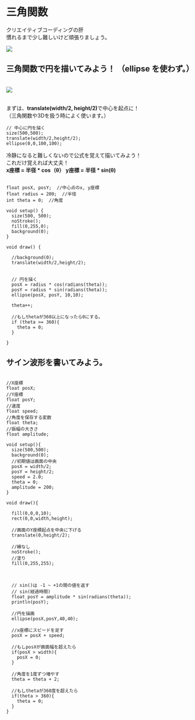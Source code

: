 # 三角関数

クリエイティブコーディングの肝<br>
慣れるまで少し難しいけど頑張りましょう。

<img src="https://thebookofshaders.com/05/sincos.gif">

<br>

## 三角関数で円を描いてみよう！ （ellipse を使わず。）

<br>
<img src="https://github.com/55Kaerukun/Processing/blob/master/images/sin_cos.png">
<br>

<br>

まずは、<strong>translate(width/2, height/2)</strong>で中心を起点に！ <br>
（三角関数や3Dを扱う時によく使います。）
<br>

```
// 中心に円を描く
size(500,500);
translate(width/2,height/2);
ellipse(0,0,100,100);

```


冷静になると難しくないので公式を覚えて描いてみよう！<br>
これだけ覚えれば大丈夫！<br>
<strong>x座標 = 半径 * cos（θ）</strong>
<strong>y座標 = 半径 * sin(θ)</strong>
<br>

```

float posX, posY;  //中心点のx, y座標
float radius = 200;  //半径
int theta = 0;  //角度
 
void setup() {
  size(500, 500);  
  noStroke();
  fill(0,255,0);
  background(0);
}
 
void draw() {
 
  //background(0);
  translate(width/2,height/2);
  
 
  // 円を描く
  posX = radius * cos(radians(theta));
  posY = radius * sin(radians(theta));
  ellipse(posX, posY, 10,10);
  
  theta++;
  
  //もしthetaが360以上になったら0にする。
  if (theta >= 360){
    theta = 0;
  }
  
}

```



## サイン波形を書いてみよう。

```

//X座標
float posX;
//Y座標
float posY;
//速度
float speed;
//角度を保存する変数
float theta;
//振幅の大きさ
float amplitude;

void setup(){
  size(500,500);
  background(0);
  //初期値は画面の中央
  posX = width/2;
  posY = height/2;
  speed = 2.0;
  theta = 0;
  amplitude = 200;
}

void draw(){
  
  fill(0,0,0,10);
  rect(0,0,width,height);
  
  //画面のY座標起点を中央に下げる
  translate(0,height/2);
  
  //線なし
  noStroke();
  //塗り
  fill(0,255,255);
  
  
  
  // sin()は -1 ~ +1の間の値を返す
  // sin(経過時間)
  float posY = amplitude * sin(radians(theta));
  println(posY);
 
  //円を描画
  ellipse(posX,posY,40,40);
  
  //x座標にスピードを足す
  posX = posX + speed;
  
  //もしposXが画面幅を超えたら
  if(posX > width){
    posX = 0;
  }
  
  //角度を1度ずつ増やす
  theta = theta + 2;
  
  //もしthetaが360度を超えたら
  if(theta > 360){
    theta = 0;
  }
}


```
